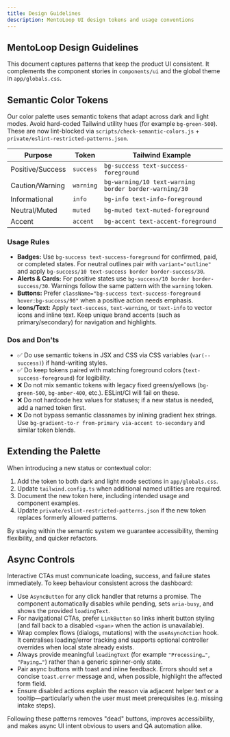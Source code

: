 ```yaml
---
title: Design Guidelines
description: MentoLoop UI design tokens and usage conventions
---
```


## MentoLoop Design Guidelines

This document captures patterns that keep the product UI consistent. It complements the component stories in `components/ui` and the global theme in `app/globals.css`.

## Semantic Color Tokens

Our color palette uses semantic tokens that adapt across dark and light modes. Avoid hard-coded Tailwind utility hues (for example `bg-green-500`). These are now lint-blocked via `scripts/check-semantic-colors.js` + `private/eslint-restricted-patterns.json`.

| Purpose | Token | Tailwind Example |
| --- | --- | --- |
| Positive/Success | `success` | `bg-success text-success-foreground` |
| Caution/Warning | `warning` | `bg-warning/10 text-warning border border-warning/30` |
| Informational | `info` | `bg-info text-info-foreground` |
| Neutral/Muted | `muted` | `bg-muted text-muted-foreground` |
| Accent | `accent` | `bg-accent text-accent-foreground` |

### Usage Rules

- **Badges:** Use `bg-success text-success-foreground` for confirmed, paid, or completed states. For neutral outlines pair with `variant="outline"` and apply `bg-success/10 text-success border border-success/30`.
- **Alerts & Cards:** For positive states use `bg-success/10 border border-success/30`. Warnings follow the same pattern with the `warning` token.
- **Buttons:** Prefer `className="bg-success text-success-foreground hover:bg-success/90"` when a positive action needs emphasis.
- **Icons/Text:** Apply `text-success`, `text-warning`, or `text-info` to vector icons and inline text. Keep unique brand accents (such as primary/secondary) for navigation and highlights.

### Dos and Don'ts

- ✅ Do use semantic tokens in JSX and CSS via CSS variables (`var(--success)`) if hand-writing styles.
- ✅ Do keep tokens paired with matching foreground colors (`text-success-foreground`) for legibility.
- ❌ Do not mix semantic tokens with legacy fixed greens/yellows (`bg-green-500`, `bg-amber-400`, etc.). ESLint/CI will fail on these.
- ❌ Do not hardcode hex values for statuses; if a new status is needed, add a named token first.
- ❌ Do not bypass semantic classnames by inlining gradient hex strings. Use `bg-gradient-to-r from-primary via-accent to-secondary` and similar token blends.

## Extending the Palette

When introducing a new status or contextual color:

1. Add the token to both dark and light mode sections in `app/globals.css`.
2. Update `tailwind.config.ts` when additional named utilities are required.
3. Document the new token here, including intended usage and component examples.
4. Update `private/eslint-restricted-patterns.json` if the new token replaces formerly allowed patterns.

By staying within the semantic system we guarantee accessibility, theming flexibility, and quicker refactors.

## Async Controls

Interactive CTAs must communicate loading, success, and failure states immediately. To keep behaviour consistent across the dashboard:

- Use `AsyncButton` for any click handler that returns a promise. The component automatically disables while pending, sets `aria-busy`, and shows the provided `loadingText`.
- For navigational CTAs, prefer `LinkButton` so links inherit button styling (and fall back to a disabled `<span>` when the action is unavailable).
- Wrap complex flows (dialogs, mutations) with the `useAsyncAction` hook. It centralises loading/error tracking and supports optional controller overrides when local state already exists.
- Always provide meaningful `loadingText` (for example `"Processing…"`, `"Paying…"`) rather than a generic spinner-only state.
- Pair async buttons with toast and inline feedback. Errors should set a concise `toast.error` message and, when possible, highlight the affected form field.
- Ensure disabled actions explain the reason via adjacent helper text or a tooltip—particularly when the user must meet prerequisites (e.g. missing intake steps).

Following these patterns removes "dead" buttons, improves accessibility, and makes async UI intent obvious to users and QA automation alike.
